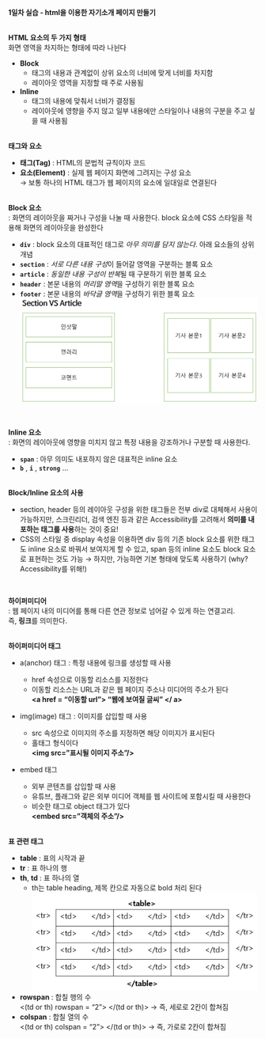 **1일차 실습 - html을 이용한 자기소개 페이지 만들기** <br>
<br>

**HTML 요소의 두 가지 형태** <br>
화면 영역을 차지하는 형태에 따라 나뉜다<br>
- **Block**
    - 태그의 내용과 관계없이 상위 요소의 너비에 맞게 너비를 차지함
    - 레이아웃 영역을 지정할 때 주로 사용됨
- **Inline**
    - 태그의 내용에 맞춰서 너비가 결정됨
    - 레이아웃에 영향을 주지 않고 일부 내용에만 스타일이나 내용의 구분을 주고 싶을 때 사용됨
<br><br>

**태그와 요소**<br>
- **태그(Tag)** : HTML의 문법적 규칙이자 코드
- **요소(Element)** : 실제 웹 페이지 화면에 그려지는 구성 요소<br>
→ 보통 하나의 HTML 태그가 웹 페이지의 요소에 일대일로 연결된다
<br><br>

**Block 요소**<br>
: 화면의 레이아웃을 짜거나 구성을 나눌 때 사용한다. block 요소에 CSS 스타일을 적용해 화면의 레이아웃을 완성한다<br>
- **`div`** : block 요소의 대표적인 태그로 *아무 의미를 담지 않는다*. 아래 요소들의 상위 개념
- **`section`** : *서로 다른 내용 구성*이 들어갈 영역을 구분하는 블록 요소
- **`article`** : *동일한 내용 구성이 반복*될 때 구분하기 위한 블록 요소
- **`header`** : 본문 내용의 *머리말 영역*을 구성하기 위한 블록 요소
- **`footer`** : 본문 내용의 *바닥글 영역*을 구성하기 위한 블록 요소<br>
![Section vs. Article](./Section%20vs.%20Article.png)<br>
<br>

**Inline 요소**<br>
: 화면의 레이아웃에 영향을 미치지 않고 특정 내용을 강조하거나 구분할 때 사용한다.<br> 
- **`span`** : 아무 의미도 내포하지 않은 대표적은 inline 요소
- **`b`**  ,  **`i`**  , **`strong`**  …
<br><br>

**Block/Inline 요소의 사용**<br>
- section, header 등의 레이아웃 구성을 위한 태그들은 전부 div로 대체해서 사용이 가능하지만, 스크린리더, 검색 엔진 등과 같은 Accessibility를 고려해서 **의미를 내포하는 태그를 사용**하는 것이 중요!
- CSS의 스타일 중 display 속성을 이용하면 div 등의 기존 block 요소를 위한 태그도 inline 요소로 바꿔서 보여지게 할 수 있고, span 등의 inline 요소도 block 요소로  표현하는 것도 가능 → 하지만, 가능하면 기본 형태에 맞도록 사용하기 (why? Accessibility를 위해!)<br>
<br>

**하이퍼미디어**<br>
: 웹 페이지 내의 미디어를 통해 다른 연관 정보로 넘어갈 수 있게 하는 연결고리.<br>
즉, **링크**를 의미한다.<br>
<br>

**하이퍼미디어 태그**
- a(anchor) 태그 : 특정 내용에 링크를 생성할 때 사용
    - href 속성으로 이동할 리소스를 지정한다
    - 이동할 리소스는 URL과 같은 웹 페이지 주소나 미디어의 주소가 된다<br>
    **<a href = “이동할 url”> “웹에 보여질 글씨” </ a>**
    
- img(image) 태그 : 이미지를 삽입할 때 사용
    - src 속성으로 이미지의 주소를 지정하면 해당 이미지가 표시된다
    - 홀태그 형식이다<br>
    **<img src=”표시될 이미지 주소”/>**
    
- embed 태그
    - 외부 콘텐츠를 삽입할 때 사용
    - 유튜브, 플래그와 같은 외부 미디어 객체를 웹 사이트에 포함시킬 때 사용한다
    - 비슷한 태그로 object 태그가 있다<br>
    **<embed src=”객체의 주소”/>**
<br><br>

**표 관련 태그**
- **table** : 표의 시작과 끝
- **tr** : 표 하나의 행
- **th**, **td** : 표 하나의 열
    - th는 table heading, 제목 칸으로 자동으로 bold 처리 된다<br>
![Table](./Table.png)<br>
- **rowspan** : 합칠 행의 수<br>
    <(td or th) rowspan = “2”> </(td or th)>  →  즉, 세로로 2칸이 합쳐짐
- **colspan** : 합칠 열의 수<br>
    <(td or th) colspan = “2”> </(td or th)>  →  즉, 가로로 2칸이 합쳐짐
